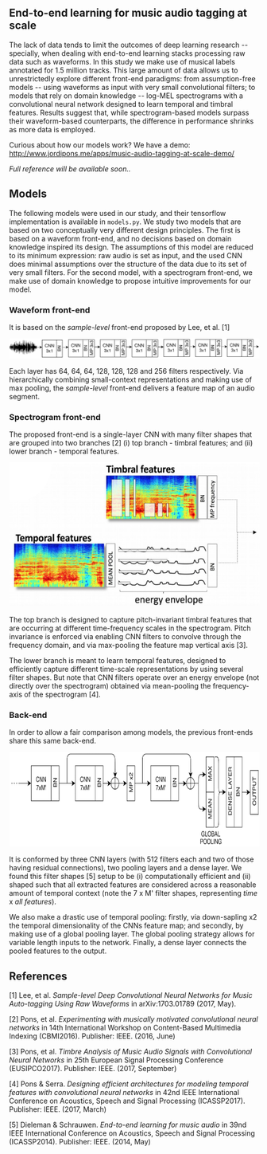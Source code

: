 ## End-to-end learning for music audio tagging at scale
The lack of data tends to limit the outcomes of deep learning research -- specially, when dealing with end-to-end learning stacks processing raw data such as waveforms. In this study we make use of musical labels annotated for 1.5 million tracks. This large amount of data allows us to unrestrictedly explore different front-end paradigms: from assumption-free models -- using waveforms as input with very small convolutional filters; to models that rely on domain knowledge -- log-MEL spectrograms with a convolutional neural network designed to learn temporal and timbral features. Results suggest that, while spectrogram-based models surpass their waveform-based counterparts, the difference in performance shrinks as more data is employed.

Curious about how our models work? We have a demo: http://www.jordipons.me/apps/music-audio-tagging-at-scale-demo/

*Full reference will be available soon..*

## Models
The following models were used in our study, and their tensorflow implementation is available in `models.py`. We study two models that are based on two conceptually very different design principles. The first is based on a waveform front-end, and no decisions based on domain knowledge inspired its design. The assumptions of this model are reduced to its minimum expression: raw audio is set as input, and the used CNN does minimal assumptions over the structure of the data due to its set of very small filters. For the second model, with a spectrogram front-end, we make use of domain knowledge to propose intuitive improvements for our model.

### Waveform front-end	

It is based on the *sample-level* front-end proposed by Lee, et al. [1]

<p align="center"><img src="waveform.png"></p>

Each layer has 64, 64, 64, 128, 128, 128 and 256 filters respectively. Via hierarchically combining small-context representations and making use of max pooling, the *sample-level* front-end delivers a feature map of an audio segment.

### Spectrogram front-end

The proposed front-end is a single-layer CNN with many filter shapes that are grouped into two branches [2] (i) top branch - timbral features; and (ii) lower branch - temporal features.

<p align="center"><img src="spectrogram.png" height="290"></p>

The top branch is designed to capture pitch-invariant timbral features that are occurring at different time-frequency scales in the spectrogram. Pitch invariance is enforced via enabling CNN filters to convolve through the frequency domain, and via max-pooling the feature map vertical axis [3]. 

The lower branch is meant to learn temporal features, designed to efficiently capture different time-scale representations by using several filter shapes. But note that CNN filters operate over an energy envelope (not directly over the spectrogram) obtained via mean-pooling the frequency-axis of the spectrogram [4].

### Back-end
In order to allow a fair comparison among models, the previous front-ends share this same back-end.

<p align="center"><img src="backend.png" height="190"></p>

It is conformed by three CNN layers (with 512 filters each and two of those having residual connections), two pooling layers and a dense layer. We found this filter shapes [5] setup to be (i) computationally efficient and (ii) shaped such that all extracted features are considered across a reasonable amount of temporal context (note the 7 x M' filter shapes, representing *time* x *all features*).

We also make a drastic use of temporal pooling: firstly, via down-sapling x2 the temporal dimensionality of the CNNs feature map; and secondly, by making use of a global pooling layer. The global pooling strategy allows
for variable length inputs to the network. Finally, a dense layer connects the pooled features to the output.

## References

[1] Lee, et al. *Sample-level Deep Convolutional Neural Networks for Music Auto-tagging Using Raw Waveforms* in arXiv:1703.01789 (2017, May).

[2] Pons, et al. *Experimenting with musically motivated convolutional neural networks* in 14th International Workshop on Content-Based Multimedia Indexing (CBMI2016). Publisher: IEEE. (2016, June)

[3] Pons, et al. *Timbre Analysis of Music Audio Signals with Convolutional Neural Networks* in 25th European Signal Processing Conference (EUSIPCO2017). Publisher: IEEE.  (2017, September) 

[4] Pons & Serra. *Designing efficient architectures for modeling temporal features with convolutional neural networks* in 42nd IEEE International Conference on Acoustics, Speech and Signal Processing (ICASSP2017). Publisher: IEEE. (2017, March)

[5] Dieleman & Schrauwen. *End-to-end learning for music audio* in 39nd IEEE International Conference on Acoustics, Speech and Signal Processing (ICASSP2014). Publisher: IEEE. (2014, May)
